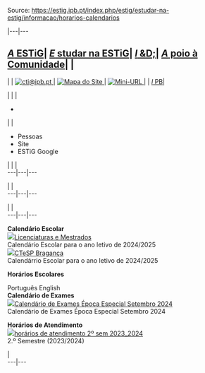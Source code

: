 Source: https://estig.ipb.pt/index.php/estig/estudar-na-estig/informacao/horarios-calendarios

|---|---  
  
[_A_ ESTiG](/index.php/estig/a-estig "A ESTiG")| [ _E_ studar na ESTiG](/index.php/estig/estudar-na-estig "Estudar na ESTiG")| [ _I_ &D;](/index.php/estig/investigacao-desenvolvimento "Investigação & Desenvolvimento")| [_A_ poio à Comunidade](/index.php/estig/apoio-a-comunidade "Apoio à Comunidade")| |   
---  
| | [![cti@ipb.pt](https://estig.ipb.pt//templates/estig-template-estudar-na-estig/images/mail.png) ](mailto:cti@ipb.pt?subject=Portal%20ESTiG "cti@ipb.pt")| [![Mapa do Site](https://estig.ipb.pt//templates/estig-template-estudar-na-estig/images/mapa.png) ](/index.php/estig-map "Mapa do Site")| [![Mini-URL](https://estig.ipb.pt//templates/estig-template-estudar-na-estig/images/miniurl.png) ](javascript:;
 "Mini-URL")| | [_I_ PB](http://www.ipb.pt "Instituto Politécnico de Bragança")|   
  
  

  

  
  
  
  
  
  
  
  
  
  
  
  
  
  
|   | | 

  *   

| | 

  * Pessoas
  * Site
  * ESTiG Google

| | |   
---|---|---  
  
| |   
---|---|---  
  
| |   
---|---|---  
  
  
  
**Calendário Escolar**  
![](/plugins/content/webdocs/imagens/icons/pdf.gif)[Licenciaturas e
Mestrados](https://webdocs.ipb.pt/portal/download?docId=38432)  
Calendário Escolar para o ano letivo de 2024/2025  
![](/plugins/content/webdocs/imagens/icons/pdf.gif)[CTeSP
Bragança](https://webdocs.ipb.pt/portal/download?docId=38433)  
Calendárrio Escolar para o ano letivo de 2024/2025  
  
  
**Horários Escolares**  
  
Português  English  
**Calendário de Exames**  
![](/plugins/content/webdocs/imagens/icons/pdf.gif)[Calendário de Exames Época
Especial Setembro 2024](https://webdocs.ipb.pt/portal/download?docId=38612)  
Calendário de Exames Época Especial Setembro 2024  
  
  
**Horários de Atendimento**  
![](/plugins/content/webdocs/imagens/icons/pdf.gif)[horários de atendimento 2º
sem 2023_2024](https://webdocs.ipb.pt/portal/download?docId=34452)  
2.º Semestre (2023/2024)  
  
|  
---|---  
  
